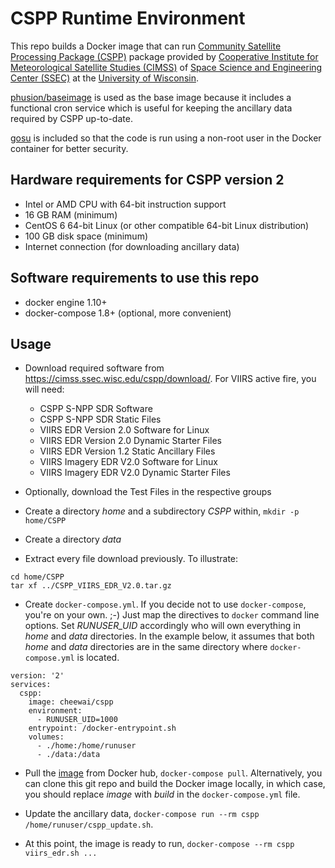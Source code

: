 # CSPP Runtime Environment

This repo builds a Docker image that can run [Community Satellite Processing Package (CSPP)](http://cimss.ssec.wisc.edu/cspp/) package provided by [Cooperative Institute for Meteorological Satellite Studies (CIMSS)](http://cimss.ssec.wisc.edu/) of [Space Science and Engineering Center (SSEC)](http://www.ssec.wisc.edu/) at the [University of Wisconsin](http://www.wisc.edu/).

[phusion/baseimage](https://hub.docker.com/r/phusion/baseimage/) is used as the base image because it includes a functional cron service which is useful for keeping the ancillary data required by CSPP up-to-date.

[gosu](https://github.com/tianon/gosu) is included so that the code is run using a non-root user in the Docker container for better security.


## Hardware requirements for CSPP version 2

* Intel or AMD CPU with 64-bit instruction support
* 16 GB RAM (minimum)
* CentOS 6 64-bit Linux (or other compatible 64-bit Linux distribution)
* 100 GB disk space (minimum)
* Internet connection (for downloading ancillary data)

## Software requirements to use this repo

* docker engine 1.10+
* docker-compose 1.8+ (optional, more convenient)

## Usage

* Download required software from https://cimss.ssec.wisc.edu/cspp/download/. For VIIRS active fire, you will need:
  * CSPP S-NPP SDR Software
  * CSPP S-NPP SDR Static Files
  * VIIRS EDR Version 2.0 Software for Linux 
  * VIIRS EDR Version 2.0 Dynamic Starter Files 
  * VIIRS EDR Version 1.2 Static Ancillary Files
  * VIIRS Imagery EDR V2.0 Software for Linux 
  * VIIRS Imagery EDR V2.0 Dynamic Starter Files 

* Optionally, download the Test Files in the respective groups

* Create a directory *home* and a subdirectory *CSPP* within, `mkdir -p home/CSPP`

* Create a directory *data*

* Extract every file download previously. To illustrate:

```
cd home/CSPP
tar xf ../CSPP_VIIRS_EDR_V2.0.tar.gz
```

* Create `docker-compose.yml`. If you decide not to use `docker-compose`, you're on your own. ;-) Just map the directives to `docker` command line options. Set *RUNUSER_UID* accordingly who will own everything in *home* and *data* directories. In the example below, it assumes that both *home* and *data* directories are in the same directory where `docker-compose.yml` is located.

```
version: '2'
services:
  cspp:
    image: cheewai/cspp
    environment:
      - RUNUSER_UID=1000
    entrypoint: /docker-entrypoint.sh
    volumes:
      - ./home:/home/runuser
      - ./data:/data
```

* Pull the [image](https://hub.docker.com/r/cheewai/cspp) from Docker hub, `docker-compose pull`. Alternatively, you can clone this git repo and build the Docker image locally, in which case, you should replace *image* with *build* in the `docker-compose.yml` file.

* Update the ancillary data, `docker-compose run --rm cspp /home/runuser/cspp_update.sh`. 

* At this point, the image is ready to run, `docker-compose --rm cspp viirs_edr.sh ...` 
